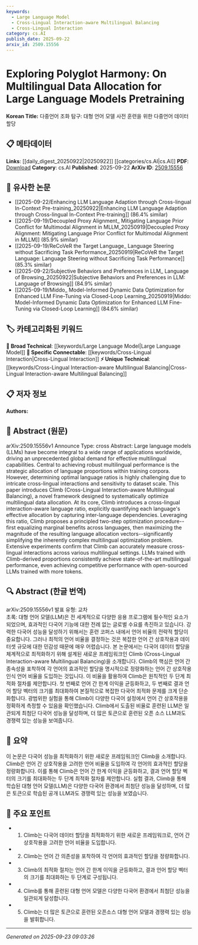 ```yaml
---
keywords:
  - Large Language Model
  - Cross-Lingual Interaction-aware Multilingual Balancing
  - Cross-Lingual Interaction
category: cs.AI
publish_date: 2025-09-22
arxiv_id: 2509.15556
---
```


<!-- KEYWORD_LINKING_METADATA:
{
  "processed_timestamp": "2025-09-23T09:03:26.311437",
  "vocabulary_version": "1.0",
  "selected_keywords": [
    "Large Language Model",
    "Cross-Lingual Interaction-aware Multilingual Balancing",
    "Cross-Lingual Interaction"
  ],
  "rejected_keywords": [],
  "similarity_scores": {
    "Large Language Model": 0.85,
    "Cross-Lingual Interaction-aware Multilingual Balancing": 0.8,
    "Cross-Lingual Interaction": 0.78
  },
  "extraction_method": "AI_prompt_based",
  "budget_applied": true,
  "candidates_json": {
    "candidates": [
      {
        "surface": "Large Language Models",
        "canonical": "Large Language Model",
        "aliases": [
          "LLMs"
        ],
        "category": "broad_technical",
        "rationale": "Central to the paper's focus, connecting with existing discussions on language models.",
        "novelty_score": 0.3,
        "connectivity_score": 0.9,
        "specificity_score": 0.6,
        "link_intent_score": 0.85
      },
      {
        "surface": "Climb",
        "canonical": "Cross-Lingual Interaction-aware Multilingual Balancing",
        "aliases": [
          "Climb framework"
        ],
        "category": "unique_technical",
        "rationale": "Introduces a novel framework specifically developed for optimizing multilingual data allocation.",
        "novelty_score": 0.85,
        "connectivity_score": 0.6,
        "specificity_score": 0.9,
        "link_intent_score": 0.8
      },
      {
        "surface": "cross-lingual interactions",
        "canonical": "Cross-Lingual Interaction",
        "aliases": [
          "inter-language dependencies"
        ],
        "category": "specific_connectable",
        "rationale": "Key concept for understanding multilingual data allocation and its impact on model performance.",
        "novelty_score": 0.7,
        "connectivity_score": 0.75,
        "specificity_score": 0.85,
        "link_intent_score": 0.78
      }
    ],
    "ban_list_suggestions": [
      "multilingual capabilities",
      "language proportions",
      "training corpora"
    ]
  },
  "decisions": [
    {
      "candidate_surface": "Large Language Models",
      "resolved_canonical": "Large Language Model",
      "decision": "linked",
      "scores": {
        "novelty": 0.3,
        "connectivity": 0.9,
        "specificity": 0.6,
        "link_intent": 0.85
      }
    },
    {
      "candidate_surface": "Climb",
      "resolved_canonical": "Cross-Lingual Interaction-aware Multilingual Balancing",
      "decision": "linked",
      "scores": {
        "novelty": 0.85,
        "connectivity": 0.6,
        "specificity": 0.9,
        "link_intent": 0.8
      }
    },
    {
      "candidate_surface": "cross-lingual interactions",
      "resolved_canonical": "Cross-Lingual Interaction",
      "decision": "linked",
      "scores": {
        "novelty": 0.7,
        "connectivity": 0.75,
        "specificity": 0.85,
        "link_intent": 0.78
      }
    }
  ]
}
-->

# Exploring Polyglot Harmony: On Multilingual Data Allocation for Large Language Models Pretraining

**Korean Title:** 다중언어 조화 탐구: 대형 언어 모델 사전 훈련을 위한 다중언어 데이터 할당

## 📋 메타데이터

**Links**: [[daily_digest_20250922|20250922]] [[categories/cs.AI|cs.AI]]
**PDF**: [Download](https://arxiv.org/pdf/2509.15556.pdf)
**Category**: cs.AI
**Published**: 2025-09-22
**ArXiv ID**: [2509.15556](https://arxiv.org/abs/2509.15556)

## 🔗 유사한 논문
- [[2025-09-22/Enhancing LLM Language Adaption through Cross-lingual In-Context Pre-training_20250922|Enhancing LLM Language Adaption through Cross-lingual In-Context Pre-training]] (86.4% similar)
- [[2025-09-19/Decoupled Proxy Alignment_ Mitigating Language Prior Conflict for Multimodal Alignment in MLLM_20250919|Decoupled Proxy Alignment: Mitigating Language Prior Conflict for Multimodal Alignment in MLLM]] (85.9% similar)
- [[2025-09-19/ReCoVeR the Target Language_ Language Steering without Sacrificing Task Performance_20250919|ReCoVeR the Target Language: Language Steering without Sacrificing Task Performance]] (85.3% similar)
- [[2025-09-22/Subjective Behaviors and Preferences in LLM_ Language of Browsing_20250922|Subjective Behaviors and Preferences in LLM: Language of Browsing]] (84.9% similar)
- [[2025-09-19/Middo_ Model-Informed Dynamic Data Optimization for Enhanced LLM Fine-Tuning via Closed-Loop Learning_20250919|Middo: Model-Informed Dynamic Data Optimization for Enhanced LLM Fine-Tuning via Closed-Loop Learning]] (84.6% similar)

## 🏷️ 카테고리화된 키워드
**🧠 Broad Technical**: [[keywords/Large Language Model|Large Language Model]]
**🔗 Specific Connectable**: [[keywords/Cross-Lingual Interaction|Cross-Lingual Interaction]]
**⚡ Unique Technical**: [[keywords/Cross-Lingual Interaction-aware Multilingual Balancing|Cross-Lingual Interaction-aware Multilingual Balancing]]

## 📋 저자 정보

**Authors:** 

## 📄 Abstract (원문)

arXiv:2509.15556v1 Announce Type: cross 
Abstract: Large language models (LLMs) have become integral to a wide range of applications worldwide, driving an unprecedented global demand for effective multilingual capabilities. Central to achieving robust multilingual performance is the strategic allocation of language proportions within training corpora. However, determining optimal language ratios is highly challenging due to intricate cross-lingual interactions and sensitivity to dataset scale. This paper introduces Climb (Cross-Lingual Interaction-aware Multilingual Balancing), a novel framework designed to systematically optimize multilingual data allocation. At its core, Climb introduces a cross-lingual interaction-aware language ratio, explicitly quantifying each language's effective allocation by capturing inter-language dependencies. Leveraging this ratio, Climb proposes a principled two-step optimization procedure--first equalizing marginal benefits across languages, then maximizing the magnitude of the resulting language allocation vectors--significantly simplifying the inherently complex multilingual optimization problem. Extensive experiments confirm that Climb can accurately measure cross-lingual interactions across various multilingual settings. LLMs trained with Climb-derived proportions consistently achieve state-of-the-art multilingual performance, even achieving competitive performance with open-sourced LLMs trained with more tokens.

## 🔍 Abstract (한글 번역)

arXiv:2509.15556v1 발표 유형: 교차  
초록: 대형 언어 모델(LLM)은 전 세계적으로 다양한 응용 프로그램에 필수적인 요소가 되었으며, 효과적인 다국어 기능에 대한 전례 없는 글로벌 수요를 촉진하고 있습니다. 강력한 다국어 성능을 달성하기 위해서는 훈련 코퍼스 내에서 언어 비율의 전략적 할당이 중요합니다. 그러나 최적의 언어 비율을 결정하는 것은 복잡한 언어 간 상호작용과 데이터셋 규모에 대한 민감성 때문에 매우 어렵습니다. 본 논문에서는 다국어 데이터 할당을 체계적으로 최적화하기 위해 설계된 새로운 프레임워크인 Climb (Cross-Lingual Interaction-aware Multilingual Balancing)을 소개합니다. Climb의 핵심은 언어 간 종속성을 포착하여 각 언어의 효과적인 할당을 명시적으로 정량화하는 언어 간 상호작용 인식 언어 비율을 도입하는 것입니다. 이 비율을 활용하여 Climb은 원칙적인 두 단계 최적화 절차를 제안합니다. 첫 번째로 언어 간 한계 이익을 균등화하고, 두 번째로 결과 언어 할당 벡터의 크기를 최대화하여 본질적으로 복잡한 다국어 최적화 문제를 크게 단순화합니다. 광범위한 실험을 통해 Climb이 다양한 다국어 설정에서 언어 간 상호작용을 정확하게 측정할 수 있음을 확인했습니다. Climb에서 도출된 비율로 훈련된 LLM은 일관되게 최첨단 다국어 성능을 달성하며, 더 많은 토큰으로 훈련된 오픈 소스 LLM과도 경쟁력 있는 성능을 보여줍니다.

## 📝 요약

이 논문은 다국어 성능을 최적화하기 위한 새로운 프레임워크인 Climb을 소개합니다. Climb은 언어 간 상호작용을 고려한 언어 비율을 도입하여 각 언어의 효과적인 할당을 정량화합니다. 이를 통해 Climb은 언어 간 한계 이익을 균등화하고, 결과 언어 할당 벡터의 크기를 최대화하는 두 단계 최적화 절차를 제안합니다. 실험 결과, Climb을 통해 학습된 대형 언어 모델(LLM)은 다양한 다국어 환경에서 최첨단 성능을 달성하며, 더 많은 토큰으로 학습된 공개 LLM과도 경쟁력 있는 성능을 보였습니다.

## 🎯 주요 포인트

- 1. Climb는 다국어 데이터 할당을 최적화하기 위한 새로운 프레임워크로, 언어 간 상호작용을 고려한 언어 비율을 도입합니다.
- 2. Climb는 언어 간 의존성을 포착하여 각 언어의 효과적인 할당을 정량화합니다.
- 3. Climb의 최적화 절차는 언어 간 한계 이익을 균등화하고, 결과 언어 할당 벡터의 크기를 최대화하는 두 단계로 구성됩니다.
- 4. Climb를 통해 훈련된 대형 언어 모델은 다양한 다국어 환경에서 최첨단 성능을 일관되게 달성합니다.
- 5. Climb는 더 많은 토큰으로 훈련된 오픈소스 대형 언어 모델과 경쟁력 있는 성능을 발휘합니다.


---

*Generated on 2025-09-23 09:03:26*
